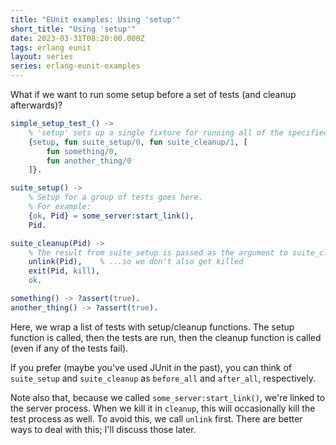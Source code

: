 ```yaml
---
title: "EUnit examples: Using 'setup'"
short_title: "Using 'setup'"
date: 2023-03-31T08:20:00.000Z
tags: erlang eunit
layout: series
series: erlang-eunit-examples
---
```


What if we want to run some setup before a set of tests (and cleanup afterwards)?

```erlang
simple_setup_test_() ->
    % 'setup' sets up a single fixture for running all of the specified tests.
    {setup, fun suite_setup/0, fun suite_cleanup/1, [
        fun something/0,
        fun another_thing/0
    ]}.

suite_setup() ->
    % Setup for a group of tests goes here.
    % For example:
    {ok, Pid} = some_server:start_link(),
    Pid.

suite_cleanup(Pid) ->
    % The result from suite_setup is passed as the argument to suite_cleanup.
    unlink(Pid),    % ...so we don't also get killed
    exit(Pid, kill),
    ok.

something() -> ?assert(true).
another_thing() -> ?assert(true).
```

Here, we wrap a list of tests with setup/cleanup functions. The setup function is called, then the tests are run,
then the cleanup function is called (even if any of the tests fail).

If you prefer (maybe you've used JUnit in the past), you can think of `suite_setup` and `suite_cleanup` as `before_all`
and `after_all`, respectively.

Note also that, because we called `some_server:start_link()`, we're linked to the server process. When we kill it in
`cleanup`, this will occasionally kill the test process as well. To avoid this, we call `unlink` first. There are better
ways to deal with this; I'll discuss those later.

